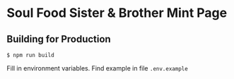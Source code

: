 # Soul Food Sister & Brother Mint Page

## Building for Production
```shell
$ npm run build
```

Fill in environment variables. Find example in file `.env.example`
